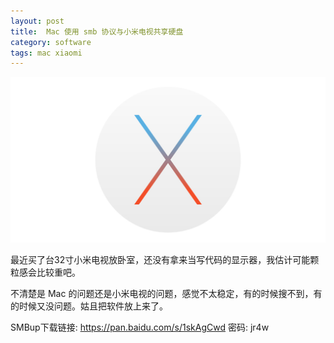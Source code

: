 ```yaml
---
layout: post
title:  Mac 使用 smb 协议与小米电视共享硬盘
category: software
tags: mac xiaomi
---
```

![](/assets/img/mac.jpg)

最近买了台32寸小米电视放卧室，还没有拿来当写代码的显示器，我估计可能颗粒感会比较重吧。

不清楚是 Mac 的问题还是小米电视的问题，感觉不太稳定，有的时候搜不到，有的时候又没问题。姑且把软件放上来了。

SMBup下载链接: https://pan.baidu.com/s/1skAgCwd 密码: jr4w
